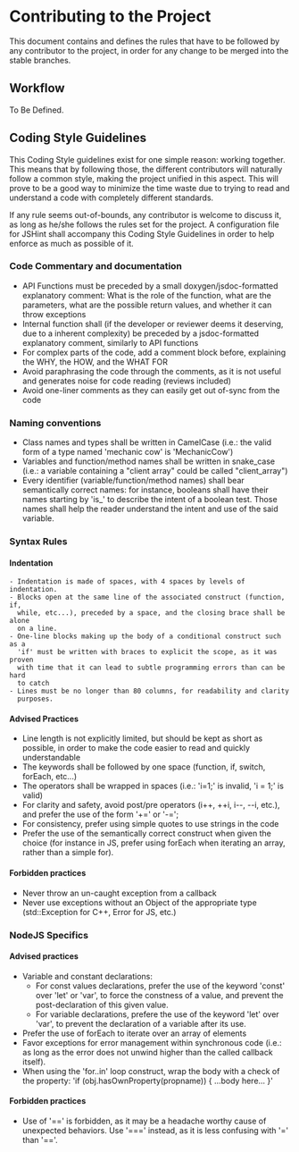 # Contributing to the Project

This document contains and defines the rules that have to be followed by any
contributor to the project, in order for any change to be merged into the
stable branches.

## Workflow

To Be Defined.

## Coding Style Guidelines

This Coding Style guidelines exist for one simple reason: working together.
This means that by following those, the different contributors will naturally
follow a common style, making the project unified in this aspect. This will
prove to be a good way to minimize the time waste due to trying to read and
understand a code with completely different standards.

If any rule seems out-of-bounds, any contributor is welcome to discuss it, as
long as he/she follows the rules set for the project. A configuration file for
JSHint shall accompany this Coding Style Guidelines in order to help enforce
as much as possible of it.

### Code Commentary and documentation
 - API Functions must be preceded by a small doxygen/jsdoc-formatted explanatory
   comment: What is the role of the function, what are the parameters, what are
   the possible return values, and whether it can throw exceptions
 - Internal function shall (if the developer or reviewer deems it deserving,
   due to a inherent complexity) be preceded by a jsdoc-formatted explanatory
   comment, similarly to API functions
 - For complex parts of the code, add a comment block before, explaining the
   WHY, the HOW, and the WHAT FOR
 - Avoid paraphrasing the code through the comments, as it is not useful and
   generates noise for code reading (reviews included)
 - Avoid one-liner comments as they can easily get out of-sync from the code

### Naming conventions
 - Class names and types shall be written in CamelCase (i.e.: the
   valid form of a type named 'mechanic cow' is 'MechanicCow')
 - Variables and function/method names shall be written in snake_case (i.e.: a
   variable containing a "client array" could be called "client_array")
 - Every identifier (variable/function/method names) shall bear semantically
   correct names: for instance, booleans shall have their names starting by
   'is_' to describe the intent of a boolean test. Those names shall help the
   reader understand the intent and use of the said variable.

### Syntax Rules
####  Indentation
    - Indentation is made of spaces, with 4 spaces by levels of indentation.
    - Blocks open at the same line of the associated construct (function, if,
      while, etc...), preceded by a space, and the closing brace shall be alone
      on a line.
    - One-line blocks making up the body of a conditional construct such as a
      'if' must be written with braces to explicit the scope, as it was proven
      with time that it can lead to subtle programming errors than can be hard
      to catch
    - Lines must be no longer than 80 columns, for readability and clarity
      purposes.

####  Advised Practices
   - Line length is not explicitly limited, but should be kept as short as
     possible, in order to make the code easier to read and quickly
     understandable
   - The keywords shall be followed by one space (function, if, switch,
     forEach, etc...)
   - The operators shall be wrapped in spaces (i.e.: 'i=1;' is invalid,
     'i = 1;' is valid)
   - For clarity and safety, avoid post/pre operators (i++, ++i, i--, --i,
     etc.), and prefer the use of the form '+=' or '-=';
   - For consistency, prefer using simple quotes to use strings in the code
   - Prefer the use of the semantically correct construct when given the choice
     (for instance in JS, prefer using forEach when iterating an array, rather
      than a simple for).

####  Forbidden practices
   - Never throw an un-caught exception from a callback
   - Never use exceptions without an Object of the appropriate type
     (std::Exception for C++, Error for JS, etc.)

### NodeJS Specifics

#### Advised practices
   - Variable and constant declarations:
     - For const values declarations, prefer the use of the keyword 'const'
       over 'let' or 'var', to force the constness of a value, and prevent the
       post-declaration of this given value.
     - For variable declarations, prefere the use of the keyword 'let' over
       'var', to prevent the declaration of a variable after its use.
   - Prefer the use of forEach to iterate over an array of elements
   - Favor exceptions for error management within synchronous code (i.e.: as
     long as the error does not unwind higher than the called callback itself).
   - When using the 'for..in' loop construct, wrap the body with a check of the
     property: 'if (obj.hasOwnProperty(propname)) { ...body here... }'

####  Forbidden practices
   - Use of '==' is forbidden, as it may be a headache worthy cause of
     unexpected behaviors. Use '===' instead, as it is less confusing with '='
     than '=='.
